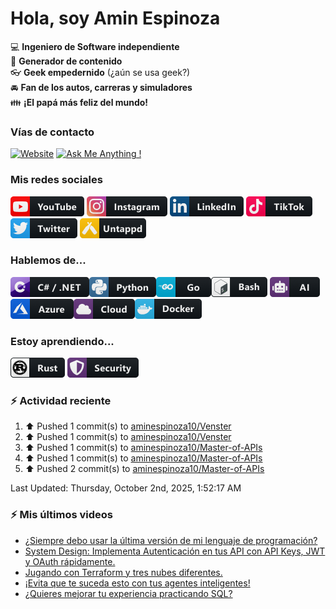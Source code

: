 # Hola, soy Amin Espinoza

:computer: **Ingeniero de Software independiente**  
:pencil: **Generador de contenido**  
:eyeglasses: **Geek empedernido** (¿aún se usa geek?)  
:oncoming_automobile: **Fan de los autos, carreras y simuladores**  
:family: **¡El papá más feliz del mundo!**

### Vías de contacto

[![Website](https://img.shields.io/badge/aminespinoza.com-up-green?style=for-the-badge)][website]
[![Ask Me Anything !](https://img.shields.io/badge/Ask%20me-anything-1abc9c.svg?style=for-the-badge)](https://calendly.com/aminespinoza/consultoria)

### Mis redes sociales
[<img src="./assets/social/youtube.png"/>][youtube]
[<img src="./assets/social/instagram.png"/>][instagram]
[<img src="./assets/social/linkedin.png"/>][linkedin]
[<img src="./assets/social/tiktok.png"/>][linkedin]
[<img src="./assets/social/twitter.png"/>][twitter]
[<img src="./assets/social/untappd.png"/>][untappd]

### Hablemos de...
<img src="./assets/tech/csharp_dotnet.png"/><img src="./assets/tech/python.png"/><img src="./assets/tech/go.png"/><img src="./assets/tech/bash.png"/>
<img src="./assets/tech/ai.png"/><img src="./assets/tech/azure.png"/><img src="./assets/tech/cloud.png"/><img src="./assets/tech/docker.png"/>

### Estoy aprendiendo...
<img src="./assets/tech/rust.png"/> <img src="./assets/tech/security.png"/>


### :zap: Actividad reciente
<!--RECENT_ACTIVITY:start-->
1. ⬆️ Pushed 1 commit(s) to [aminespinoza10/Venster](https://github.com/aminespinoza10/Venster)<br>
2. ⬆️ Pushed 1 commit(s) to [aminespinoza10/Venster](https://github.com/aminespinoza10/Venster)<br>
3. ⬆️ Pushed 1 commit(s) to [aminespinoza10/Master-of-APIs](https://github.com/aminespinoza10/Master-of-APIs)<br>
4. ⬆️ Pushed 1 commit(s) to [aminespinoza10/Master-of-APIs](https://github.com/aminespinoza10/Master-of-APIs)<br>
5. ⬆️ Pushed 2 commit(s) to [aminespinoza10/Master-of-APIs](https://github.com/aminespinoza10/Master-of-APIs)<br>
<!--RECENT_ACTIVITY:end-->
<!--RECENT_ACTIVITY:last_update-->
Last Updated: Thursday, October 2nd, 2025, 1:52:17 AM
<!--RECENT_ACTIVITY:last_update_end-->

### :zap: Mis últimos videos
<!-- YOUTUBE:START -->
- [¿Siempre debo usar la última versión de mi lenguaje de programación?](https://www.youtube.com/shorts/3o_QFpt9EP4)
- [System Design: Implementa Autenticación en tus API con API Keys, JWT y OAuth rápidamente.](https://www.youtube.com/watch?v=Yk9LGVSGpoM)
- [Jugando con Terraform y tres nubes diferentes.](https://www.youtube.com/watch?v=NT8nBHdJn6M)
- [¡Evita que te suceda esto con tus agentes inteligentes!](https://www.youtube.com/shorts/YmHKwPHwibo)
- [¿Quieres mejorar tu experiencia practicando SQL?](https://www.youtube.com/shorts/ScicYQISbnk)
<!-- YOUTUBE:END -->


[website]: https://aminespinoza.com/
[twitter]: https://twitter.com/aminespinoza
[youtube]: https://www.youtube.com/c/AminEspinoza
[linkedin]: https://www.linkedin.com/in/amin-espinoza-71b24661/
[instagram]: https://www.instagram.com/aminespinoza10/
[untappd]: https://untappd.com/user/aminespinoza
